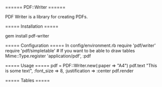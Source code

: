 ====== PDF::Writer ======

PDF Writer is a library for creating PDFs.

===== Installation =====

  gem install pdf-writer

===== Configuration =====
In config/environment.rb
  require 'pdf/writer'
  require 'pdf/simpletable' # If you want to be able to draw tables
  Mime::Type.register 'application/pdf', :pdf

===== Usage =====
  pdf = PDF::Writer.new(:paper => "A4")
  pdf.text "This is some text", :font_size => 8, :justification => :center
  pdf.render

===== Tables =====




